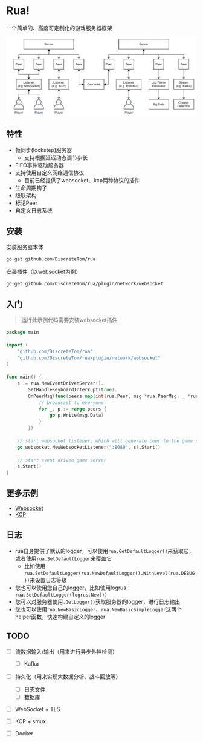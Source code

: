 # Rua!

一个简单的、高度可定制化的游戏服务器框架

![architecture](./img/architecture.png)

## 特性

- 帧同步(lockstep)服务器
  - 支持根据延迟动态调节步长
- FIFO事件驱动服务器
- 支持使用自定义网络通信协议
  - 目前已经提供了websocket、kcp两种协议的插件
- 生命周期钩子
- 级联架构
- 标记Peer
- 自定义日志系统

## 安装

安装服务器本体

```bash
go get github.com/DiscreteTom/rua
```

安装插件（以websocket为例）

```bash
go get github.com/DiscreteTom/rua/plugin/network/websocket
```

## 入门

> 运行此示例代码需要安装websocket插件

```go
package main

import (
	"github.com/DiscreteTom/rua"
	"github.com/DiscreteTom/rua/plugin/network/websocket"
)

func main() {
	s := rua.NewEventDrivenServer().
		SetHandleKeyboardInterrupt(true).
		OnPeerMsg(func(peers map[int]rua.Peer, msg *rua.PeerMsg, _ *rua.EventDrivenServer) {
			// broadcast to everyone
			for _, p := range peers {
				go p.Write(msg.Data)
			}
		})

	// start websocket listener, which will generate peer to the game server
	go websocket.NewWebsocketListener(":8080", s).Start()

	// start event driven game server
	s.Start()
}
```

## 更多示例

- [Websocket](https://github.com/DiscreteTom/rua/tree/main/plugin/network/websocket/_example)
- [KCP](https://github.com/DiscreteTom/rua/tree/main/plugin/network/kcp/_example)

## 日志

- rua自身提供了默认的logger，可以使用`rua.GetDefaultLogger()`来获取它，或者使用`rua.SetDefaultLogger`来覆盖它
  - 比如使用`rua.SetDefaultLogger(rua.NewDefaultLogger().WithLevel(rua.DEBUG))`来设置日志等级
- 您也可以使用您自己的logger，比如使用logrus：`rua.SetDefaultLogger(logrus.New())`
- 您可以对服务器使用`.GetLogger()`获取服务器的logger，进行日志输出
- 您也可以使用`rua.NewBasicLogger`、`rua.NewBasicSimpleLogger`这两个helper函数，快速构建自定义的logger

## TODO

- [ ] 流数据输入/输出（用来进行异步外挂检测）
  - [ ] Kafka
- [ ] 持久化（用来实现大数据分析、战斗回放等）
  - [ ] 日志文件
  - [ ] 数据库
- [ ] WebSocket + TLS
- [ ] KCP + smux
- [ ] Docker

